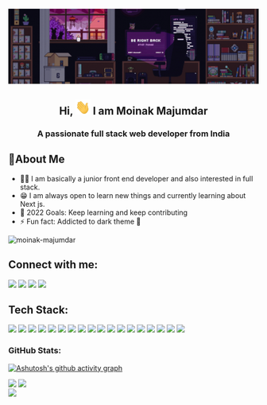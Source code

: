 ![preview img](preview.gif)

<h2 align="center">Hi, <img src="https://raw.githubusercontent.com/ABSphreak/ABSphreak/master/gifs/Hi.gif" height="30px" width="30px"> I am Moinak Majumdar </h2>
<h3 align="center">A passionate full stack web developer from India</h3>

## 🚀About Me

- 👨‍💻 I am basically a junior front end developer and also interested in full stack.
- 😁 I am always open to learn new things and currently learning about Next js.
- 🥅 2022 Goals: Keep learning and keep contributing
- ⚡ Fun fact: Addicted to dark theme 🐲

<p align="left"> <img src="https://komarev.com/ghpvc/?username=moinak-majumdar&label=Profile%20views&color=0e75b6&style=flat" alt="moinak-majumdar" /> </p>



## Connect with me:     

<div>
    <a href="https://www.linkedin.com/in/moinak-majumdar-b7a85b238/" target="_blank" rel="noreferrer"><img src="https://img.shields.io/badge/LinkedIn-0077B5?style=for-the-badge&logo=linkedin&logoColor=white"/></a>
    <a href="https://twitter.com/moinak005" target="_blank" rel="noreferrer"><img src="https://img.shields.io/badge/Twitter-1DA1F2?style=for-the-badge&logo=twitter&logoColor=white"/></a>
    <a href="https://www.facebook.com/moinak.majumdar.9" target="blank" rel="noreferrer"><img src="https://img.shields.io/badge/Facebook-1DA1F2?style=for-the-badge&logo=facebook&logoColor=white"/></a>
    <a href="mailto:moinak2000@gmail.com" target="blank" rel="noreferrer"><img src="https://img.shields.io/badge/Gmail-d44638?style=for-the-badge&logo=gmail&logoColor=white"/></a>
</div>



## Tech Stack:
<p>
    <img src='https://img.shields.io/badge/HTML5-E34F26?style=for-the-badge&logo=html5&logoColor=white'/>
    <img src='https://img.shields.io/badge/javascript-F0DB4F?style=for-the-badge&logo=javascript&logoColor=black'/>
    <img src="https://img.shields.io/badge/Babel-F9DC3e?style=for-the-badge&logo=babel&logoColor=black"/>
    <img src='https://img.shields.io/badge/react%20js-61DBFB?style=for-the-badge&logo=react&logoColor=black'/>
    <img src='https://img.shields.io/badge/next%20js-00000F?style=for-the-badge&logo=next&logoColor=white'/>
    <img src='https://img.shields.io/badge/CSS-264de4?&style=for-the-badge&logo=css3&logoColor=white'/>
    <img src='https://img.shields.io/badge/tailwindcss-22d3ee?style=for-the-badge&logo=tailwindcss&logoColor=black'/>
    <img src='https://img.shields.io/badge/firebase-ffa611?style=for-the-badge&logo=firebase&logoColor=white'/>
    <img src='https://img.shields.io/badge/vercel-fffcde?style=for-the-badge&logo=vercel&logoColor=black'/>
    <img src='https://img.shields.io/badge/Heroku-7673C0?style=for-the-badge&logo=heroku&logoColor=black'/>
    <img src='https://img.shields.io/badge/Netlify-00b7c7?style=for-the-badge&logo=netlify&logoColor=black'/>
    <img src='https://img.shields.io/badge/Git-F05032?style=for-the-badge&logo=git&logoColor=black'/>
    <img src='https://img.shields.io/badge/NPM-%23000000.svg?style=for-the-badge&logo=npm&logoColor=white'/>
    <img src='https://img.shields.io/badge/NODE%20js-68A063?style=for-the-badge&logo=node&logoColor=white'/>
    <img src='https://img.shields.io/badge/express%20js-ffffec?style=for-the-badge&logo=express&logoColor=black'/>
    <img src='https://img.shields.io/badge/php-787cb5?style=for-the-badge&logo=php&logoColor=white'/>
    <img src='https://img.shields.io/badge/mysql-%2300f.svg?style=for-the-badge&logo=mysql&logoColor=white'/>
    <img src='https://img.shields.io/badge/vite-ec28fa?style=for-the-badge&logo=vite&logoColor=white'/>
</p>

### GitHub Stats:
[![Ashutosh's github activity graph](https://activity-graph.herokuapp.com/graph?username=moinak-majumdar&bg_color=1e162d&color=ccd733&line=51c4e1&point=ea34d1&area=true&hide_border=true)](https://github.com/ashutosh00710/github-readme-activity-graph)
<div><img src="https://github-readme-stats.vercel.app/api?username=moinak-majumdar&theme=radical&hide_border=false&include_all_commits=false&count_private=false"/>
<img src="https://github-readme-streak-stats.herokuapp.com/?user=moinak-majumdar&theme=radical&hide_border=false"/></div>
<img src="https://github-readme-stats.vercel.app/api/top-langs/?username=moinak-majumdar&theme=radical&hide_border=false&include_all_commits=false&count_private=false&layout=compact"/>



